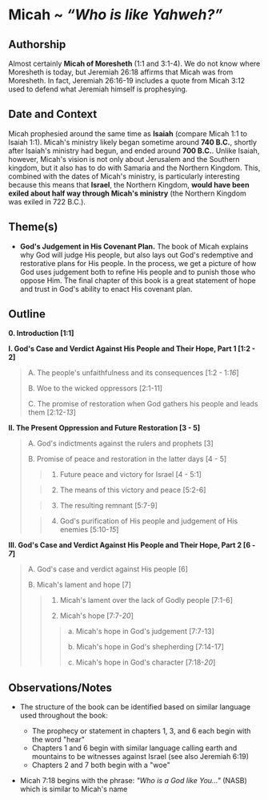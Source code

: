 # Micah ~ *“Who is like Yahweh?”*


## Authorship
Almost certainly **Micah of Moresheth** (1:1 and 3:1-4).  We do not know where Moresheth is today, but Jeremiah 26:18 affirms that Micah was from Moresheth.  In fact, Jeremiah 26:16-19 includes a quote from Micah 3:12 used to defend what Jeremiah himself is prophesying.


## Date and Context
Micah prophesied around the same time as **Isaiah** (compare Micah 1:1 to Isaiah 1:1).  Micah's ministry likely began sometime around **740 B.C.**, shortly after Isaiah's ministry had begun, and ended around **700 B.C.**.  Unlike Isaiah, however, Micah's vision is not only about Jerusalem and the Southern kingdom, but it also has to do with Samaria and the Northern Kingdom.  This, combined with the dates of Micah's ministry, is particularly interesting because this means that **Israel**, the Northern Kingdom, **would have been exiled about half way through Micah's ministry** (the Northern Kingdom was exiled in 722 B.C.).


## Theme(s)
- **God's Judgement in His Covenant Plan.**  The book of Micah explains why God will judge His people, but also lays out God's redemptive and restorative plans for His people.  In the process, we get a picture of how God uses judgement both to refine His people and to punish those who oppose Him.  The final chapter of this book is a great statement of hope and trust in God's ability to enact His covenant plan.


## Outline
**0. Introduction  [1:1]**

**I. God's Case and Verdict Against His People and Their Hope, Part 1  [1:2 - 2]**

  > A. The people's unfaithfulness and its consequences  [1:2 - 1:*16*]
  > 
  > B. Woe to the wicked oppressors  [2:1-11]
  > 
  > C. The promise of restoration when God gathers his people and leads them  [2:12-*13*]

**II. The Present Oppression and Future Restoration  [3 - 5]**

  > A. God's indictments against the rulers and prophets  [3]
  > 
  > B. Promise of peace and restoration in the latter days  [4 - 5]
  > 
  > > 1. Future peace and victory for Israel  [4 - 5:1]
  > 
  > > 2. The means of this victory and peace  [5:2-6]
  > 
  > > 3. The resulting remnant  [5:7-9]
  > 
  > > 4. God's purification of His people and judgement of His enemies  [5:10-*15*]

**III. God's Case and Verdict Against His People and Their Hope, Part 2  [6 - *7*]**

  > A. God's case and verdict against His people  [6]
  > 
  > B. Micah's lament and hope  [7]
  > 
  > > 1. Micah's lament over the lack of Godly people  [7:1-6]
  > > 
  > > 2. Micah's hope  [7:7-*20*]
  > > 
  > >  > a. Micah's hope in God's judgement  [7:7-13]
  > >  > 
  > >  > b. Micah's hope in God's shepherding  [7:14-17]
  > >  > 
  > >  > c. Micah's hope in God's character  [7:18-*20*]


## Observations/Notes
  - The structure of the book can be identified based on similar language used throughout the book:
      + The prophecy or statement in chapters 1, 3, and 6 each begin with the word "hear"
      + Chapters 1 and 6 begin with similar language calling earth and mountains to be witnesses against Israel (see also Jeremiah 6:19)
      + Chapters 2 and 7 both begin with a "woe"

  - Micah 7:18 begins with the phrase: *"Who is a God like You..."* (NASB)  which is similar to Micah's name
